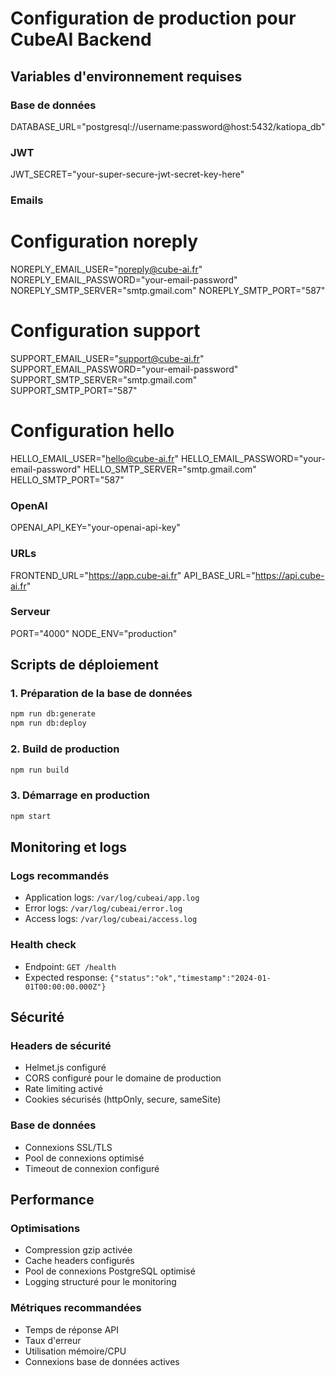 # Configuration de production pour CubeAI Backend

## Variables d'environnement requises

### Base de données
DATABASE_URL="postgresql://username:password@host:5432/katiopa_db"

### JWT
JWT_SECRET="your-super-secure-jwt-secret-key-here"

### Emails
# Configuration noreply
NOREPLY_EMAIL_USER="noreply@cube-ai.fr"
NOREPLY_EMAIL_PASSWORD="your-email-password"
NOREPLY_SMTP_SERVER="smtp.gmail.com"
NOREPLY_SMTP_PORT="587"

# Configuration support
SUPPORT_EMAIL_USER="support@cube-ai.fr"
SUPPORT_EMAIL_PASSWORD="your-email-password"
SUPPORT_SMTP_SERVER="smtp.gmail.com"
SUPPORT_SMTP_PORT="587"

# Configuration hello
HELLO_EMAIL_USER="hello@cube-ai.fr"
HELLO_EMAIL_PASSWORD="your-email-password"
HELLO_SMTP_SERVER="smtp.gmail.com"
HELLO_SMTP_PORT="587"

### OpenAI
OPENAI_API_KEY="your-openai-api-key"

### URLs
FRONTEND_URL="https://app.cube-ai.fr"
API_BASE_URL="https://api.cube-ai.fr"

### Serveur
PORT="4000"
NODE_ENV="production"

## Scripts de déploiement

### 1. Préparation de la base de données
```bash
npm run db:generate
npm run db:deploy
```

### 2. Build de production
```bash
npm run build
```

### 3. Démarrage en production
```bash
npm start
```

## Monitoring et logs

### Logs recommandés
- Application logs: `/var/log/cubeai/app.log`
- Error logs: `/var/log/cubeai/error.log`
- Access logs: `/var/log/cubeai/access.log`

### Health check
- Endpoint: `GET /health`
- Expected response: `{"status":"ok","timestamp":"2024-01-01T00:00:00.000Z"}`

## Sécurité

### Headers de sécurité
- Helmet.js configuré
- CORS configuré pour le domaine de production
- Rate limiting activé
- Cookies sécurisés (httpOnly, secure, sameSite)

### Base de données
- Connexions SSL/TLS
- Pool de connexions optimisé
- Timeout de connexion configuré

## Performance

### Optimisations
- Compression gzip activée
- Cache headers configurés
- Pool de connexions PostgreSQL optimisé
- Logging structuré pour le monitoring

### Métriques recommandées
- Temps de réponse API
- Taux d'erreur
- Utilisation mémoire/CPU
- Connexions base de données actives
